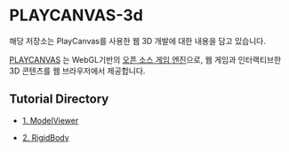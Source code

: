 # PLAYCANVAS-3d

해당 저장소는 PlayCanvas를 사용한 웹 3D 개발에 대한 내용을 담고 있습니다.

[PLAYCANVAS](https://playcanvas.com) 는 WebGL기반의 [오픈 소스 게임 엔진](https://github.com/playcanvas/engine)으로, 웹 게임과 인터랙티브한 3D 콘텐츠를 웹 브라우저에서 제공합니다.



## Tutorial  Directory
- [1. ModelViewer](https://playcanv.as/b/e8c0b298)

- [2. RigidBody](https://playcanv.as/p/qI7U7DbG/) 
